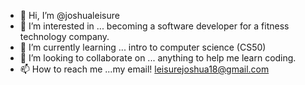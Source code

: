 - 👋 Hi, I’m @joshualeisure
- 👀 I’m interested in ... becoming a software developer for a fitness technology company.
- 🌱 I’m currently learning ... intro to computer science (CS50)
- 💞️ I’m looking to collaborate on ... anything to help me learn coding.
- 📫 How to reach me ...my email! leisurejoshua18@gmail.com

<!---
joshualeisure/joshualeisure is a ✨ special ✨ repository because its `README.md` (this file) appears on your GitHub profile.
You can click the Preview link to take a look at your changes.
--->
